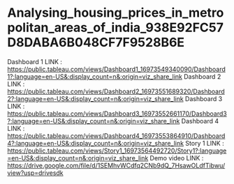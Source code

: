 # Analysing_housing_prices_in_metropolitan_areas_of_india_938E92FC57D8DABA6B048CF7F9528B6E
Dashboard 1 LINK : https://public.tableau.com/views/Dashboard1_16973549340090/Dashboard1?:language=en-US&:display_count=n&:origin=viz_share_link
Dashboard 2 LINK : https://public.tableau.com/views/Dashboard2_16973551689320/Dashboard2?:language=en-US&:display_count=n&:origin=viz_share_link
Dashboard 3 LINK : https://public.tableau.com/views/Dashboard3_16973552661170/Dashboard3?:language=en-US&:display_count=n&:origin=viz_share_link
Dashboard 4 LINK : https://public.tableau.com/views/Dashboard4_16973553864910/Dashboard4?:language=en-US&:display_count=n&:origin=viz_share_link
Story 1     LINK : https://public.tableau.com/views/Story1_16973564492720/Story1?:language=en-US&:display_count=n&:origin=viz_share_link
Demo video LINK : https://drive.google.com/file/d/1SEMhvWCdfq2CNb9dQ_7HsawOLdfTibwu/view?usp=drivesdk
